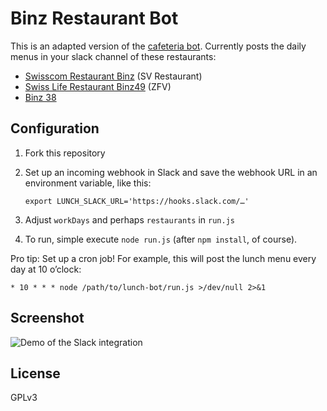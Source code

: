 # Binz Restaurant Bot

This is an adapted version of the [cafeteria bot](https://github.com/swissspidy/cafeteria-bot).
Currently posts the daily menus in your slack channel of these restaurants:
  - [Swisscom Restaurant Binz](http://swisscom-binz.sv-group.ch/de.html) (SV Restaurant)
  - [Swiss Life Restaurant Binz49](https://zfv.ch/de/microsites/swiss-life-restaurant-binz49/menueplan) (ZFV)
  - [Binz 38](http://www.binz-38.ch/home/)

## Configuration

1. Fork this repository
2. Set up an incoming webhook in Slack and save the webhook URL in an environment variable, like this:
    
    ```
    export LUNCH_SLACK_URL='https://hooks.slack.com/…'
    ```
  
3. Adjust `workDays` and perhaps `restaurants` in `run.js`
4. To run, simple execute `node run.js` (after `npm install`, of course).

Pro tip: Set up a cron job! For example, this will post the lunch menu every day at 10 o’clock:

`* 10 * * * node /path/to/lunch-bot/run.js >/dev/null 2>&1`

## Screenshot

![Demo of the Slack integration](http://i.imgur.com/b5p2Ye5.png)

## License

GPLv3
